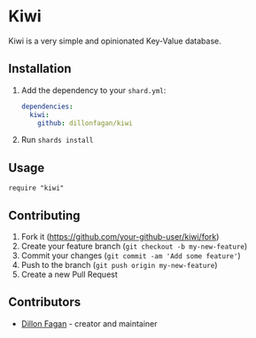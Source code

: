 # Kiwi

Kiwi is a very simple and opinionated Key-Value database.

## Installation

1. Add the dependency to your `shard.yml`:

   ```yaml
   dependencies:
     kiwi:
       github: dillonfagan/kiwi
   ```

2. Run `shards install`

## Usage

```crystal
require "kiwi"
```

## Contributing

1. Fork it (<https://github.com/your-github-user/kiwi/fork>)
2. Create your feature branch (`git checkout -b my-new-feature`)
3. Commit your changes (`git commit -am 'Add some feature'`)
4. Push to the branch (`git push origin my-new-feature`)
5. Create a new Pull Request

## Contributors

- [Dillon Fagan](https://github.com/your-github-user) - creator and maintainer
